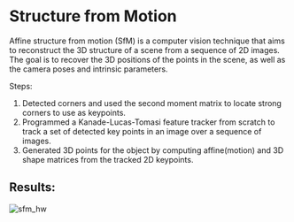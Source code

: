 # Structure from Motion
Affine structure from motion (SfM) is a computer vision technique that aims to reconstruct the 3D structure of a scene from a sequence of 2D images. The goal is to recover the 3D positions of the points in the scene, as well as the camera poses and intrinsic parameters.

Steps:
1.  Detected corners and used the second moment matrix to locate strong corners to use as keypoints.
2.  Programmed a Kanade-Lucas-Tomasi feature tracker from scratch to track a set of detected key points in an image over a sequence of images.
3.  Generated 3D points for the object by computing affine(motion) and 3D shape matrices from the tracked 2D keypoints.

## Results:
![sfm_hw](https://user-images.githubusercontent.com/78075049/222945669-23f47b40-8212-4d1e-8090-675d808dca2c.jpg)


